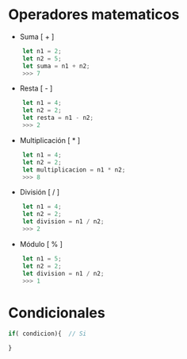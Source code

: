 # Operadores matematicos

- Suma  [ + ]
``` js
    let n1 = 2;
    let n2 = 5;
    let suma = n1 + n2;
    >>> 7
```

- Resta [ - ]
``` js
    let n1 = 4;
    let n2 = 2;
    let resta = n1 - n2;
    >>> 2
```

- Multiplicación [ * ]
``` js
    let n1 = 4;
    let n2 = 2;
    let multiplicacion = n1 * n2;
    >>> 8
```

- División [ / ]
``` js
    let n1 = 4;
    let n2 = 2;
    let division = n1 / n2;
    >>> 2
```

- Módulo [ % ]
``` js
    let n1 = 5;
    let n2 = 2;
    let division = n1 / n2;
    >>> 1
```

# Condicionales
``` js
if( condicion){  // Si

}

```


